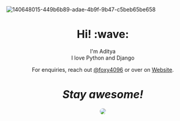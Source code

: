 ![140648015-449b6b89-adae-4b9f-9b47-c5beb65be658](https://github.com/foxy4096/foxy4096/assets/54215788/362d2be0-25fa-41e0-a001-69c22d3662e9)

<h1 align='center'> Hi! :wave:</h1>
<p align='center'>
I'm Aditya
  <br>
I love Python and Django
</p>
<p align='center'>For enquiries, reach out <a href="https://twitter.com/aed__p">@foxy4096</a> or over on <a href="https://foxy4096.github.io">Website</a>.</p>

<h1 align='center'><i>Stay awesome!</i></h1>
<p align="center">
<img style="border-radius: 50px;" src="https://github-readme-stats.vercel.app/api?username=foxy4096&show_icons=true&theme=transparent">
</p>
